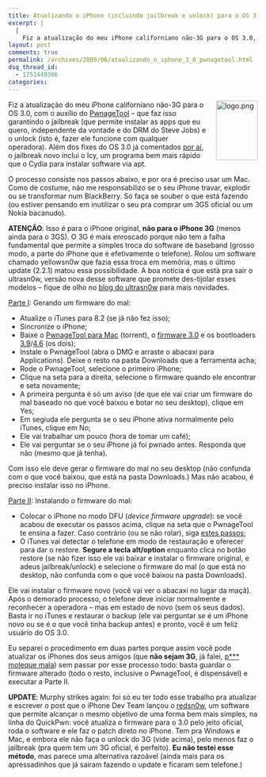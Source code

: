 ```yaml
---
title: Atualizando o iPhone (incluindo jailbreak e unlock) para o OS 3.0 usando o PwnageTool
excerpt: |
  |
    Fiz a atualização do meu iPhone californiano não-3G para o OS 3.0, com o auxílio do PwnageTool - que faz isso garantindo o jailbreak (que permite instalar as apps que eu quero, independente da vontade e do DRM do Steve...
layout: post
comments: true
permalink: /archives/2009/06/atualizando_o_iphone_3_0_pwnagetool.html
dsq_thread_id:
  - 1751449366
categories:
---
```

<span class="mt-enclosure mt-enclosure-image"><img alt="logo.png" src="//chester.me/archives/img/mt/2009/06/20/logo.png" width="84" height="120" class="mt-image-right" style="float: right; margin: 0 0 20px 20px;" /></span>Fiz a atualização do meu iPhone californiano não-3G para o OS 3.0, com o auxílio do [PwnageTool][1] &#8211; que faz isso garantindo o jailbreak (que permite instalar as apps que eu quero, independente da vontade e do DRM do Steve Jobs) e o unlock (isto é, fazer ele funcione com qualquer operadora). Além dos fixes do OS 3.0 já comentados [por aí][2], o jailbreak novo inclui o Icy, um programa bem mais rápido que o Cydia para instalar software via apt.

O processo consiste nos passos abaixo, e por ora é preciso usar um Mac. Como de costume, não me responsabilizo se o seu iPhone travar, explodir ou se transformar num BlackBerry. Só faça se souber o que está fazendo (ou estiver pensando em inutilizar o seu pra comprar um 3GS oficial ou um Nokia bacanudo).

**ATENÇÃO**: Isso é para o iPhone original, **não para o iPhone 3G** (menos ainda para o 3GS). O 3G é mais enroscado porque não tem a falha fundamental que permite a simples troca do software de baseband (grosso modo, a parte do iPhone que é efetivamente o telefone). Rolou um software chamado yellowsn0w que fazia essa troca em memória, mas o último update (2.2.1) matou essa possibilidade. A boa notícia é que está pra sair o ultrasn0w, versão nova desse software que promete des-tijolar esses modelos &#8211; fique de olho no [blog do ultrasn0w][3] para mais novidades.

<u>Parte I</u>: Gerando um firmware do mal:

*   Atualize o iTunes para 8.2 (se já não fez isso);
*   Sincronize o iPhone;
*   Baixe o [PwnageTool para Mac][4] (torrent), o [firmware 3.0][5] e os bootloaders [3.9][6]/[4.6][7] (os dois);
*   Instale o PwnageTool (abra o DMG e arraste o abacaxi para Applications). Deixe o resto na pasta Downloads que a ferramenta acha;
*   Rode o PwnageTool, selecione o primeiro iPhone;
*   Clique na seta para a direita, selecione o firmware quando ele encontrar e seta novamente;
*   A primeira pergunta é só um aviso (de que ele vai criar um firmware do mal baseado no que você baixou e botar no seu desktop), clique em Yes;
*   Em segiuda ele pergunta se o seu iPhone ativa normalmente pelo iTunes, clique em No;
*   Ele vai trabalhar um pouco (hora de tomar um café);
*   Ele vai perguntar se o seu iPhone já foi pwnado antes. Responda que não (mesmo que já tenha).

Com isso ele deve gerar o firmware do mal no seu desktop (não confunda com o que você baixou, que está na pasta Downloads.) Mas não acabou, é preciso instalar isso no iPhone.

<u>Parte II</u>: Instalando o firmware do mal:

*   Colocar o iPhone no modo DFU (*device firmware upgrade*): se você acabou de executar os passos acima, clique na seta que o PwnageTool te ensina a fazer. Caso contrário (ou se não rolar), siga [estes passos][8];
*   O iTunes vai detectar o telefone em modo de restauração e oferecer para dar o restore. **Segure a tecla alt/option** enquanto clica no botão restore (se não fizer isso ele vai baixar e instalar o firmware original, e adeus jailbreak/unlock) e selecione o firmware do mal (o que está no desktop, não confunda com o que você baixou na pasta Downloads).

Ele vai instalar o firmware novo (você vai ver o abacaxi no lugar da maçã). Após o demorado processo, o telefone deve iniciar normalmente e reconhecer a operadora &#8211; mas em estado de novo (sem os seus dados). Basta ir no iTunes e restaurar o backup (ele vai perguntar se é um iPhone novo ou se é o que você tinha backup antes) e pronto, você é um feliz usuário do OS 3.0.

Eu separei o procedimento em duas partes porque assim você pode atualizar os iPhones dos seus amigos (que **não sejam 3G**, já falei, [p\*** moleque mala][9]) sem passar por esse processo todo: basta guardar o firmware alterado (todo o resto, inclusive o PwnageTool, é dispensável) e executar a Parte II.

**UPDATE**: Murphy strikes again: foi só eu ter todo esse trabalho pra atualizar e escrever o post que o iPhone Dev Team lançou o [redsn0w][10], um software que permite alcançar o mesmo objetivo de uma forma bem mais simples, na linha do QuickPwn: você atualiza o firmware para o 3.0 pelo jeito oficial, roda o software e ele faz o patch direto no iPhone. Tem pra Windows e Mac, e embora ele não faça o unlock do 3G (vide acima), pelo menos faz o jailbreak (pra quem tem um 3G oficial, é perfeito). **Eu não testei esse método**, mas parece uma alternativa razoável (ainda mais para os apressadinhos que já sairam fazendo o update e ficaram sem telefone.)

 [1]: http://blog.iphone-dev.org/
 [2]: http://www.applebrasil.net/2009/06/12/confira-108-novidades-do-iphone-os-3-0/
 [3]: http://www.yellowsn0w.net/
 [4]: http://torrents.thepiratebay.org/4963802/PwnageTool_3.0.dmg.4963802.TPB.torrent
 [5]: http://appldnld.apple.com.edgesuite.net/content.info.apple.com/iPhone/061-6580.20090617.XsP76/iPhone1,1_3.0_7A341_Restore.ipsw
 [6]: http://www.iphone-hacks.com/downloads/file/131
 [7]: http://www.iphone-hacks.com/downloads/file/132
 [8]: http://www.iblogeek.com/wiki/index.php?title=Modo_DFU
 [9]: http://cersibon.blogspot.com/2008/04/naldo.html
 [10]: http://blog.iphone-dev.org/post/126908912/redsn0w-in-june
